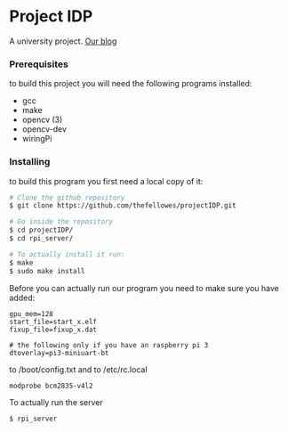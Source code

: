 # Project IDP
A university project.
[Our blog](blog.md)

### Prerequisites
to build this project you will need the following programs installed:
* gcc
* make
* opencv (3)
* opencv-dev
* wiringPi


### Installing
to build this program you first need a local copy of it:
```bash
# Clone the github repository
$ git clone https://github.com/thefellowes/projectIDP.git

# Go inside the repository
$ cd projectIDP/
$ cd rpi_server/

# To actually install it run:
$ make
$ sudo make install
```
Before you can actually run our program you need to make sure you have added:
```
gpu_mem=128
start_file=start_x.elf
fixup_file=fixup_x.dat

# the following only if you have an raspberry pi 3
dtoverlay=pi3-miniuart-bt
```
to /boot/config.txt
and to /etc/rc.local
```
modprobe bcm2835-v4l2
```

To actually run the server
```bash
$ rpi_server
```
